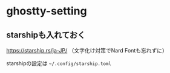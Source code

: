 # ghostty-setting

## starshipも入れておく
https://starship.rs/ja-JP/
（文字化け対策でNard Fontも忘れずに）

starshipの設定は `~/.config/starship.toml`
